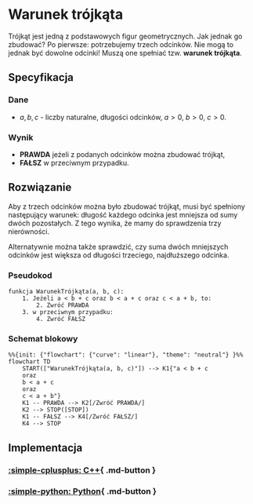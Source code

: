 # Warunek trójkąta

Trójkąt jest jedną z podstawowych figur geometrycznych. Jak jednak go zbudować? Po pierwsze: potrzebujemy trzech odcinków. Nie mogą to jednak być dowolne odcinki! Muszą one spełniać tzw. **warunek trójkąta**.

## Specyfikacja

### Dane

- $a, b, c$ - liczby naturalne, długości odcinków, $a>0$, $b>0$, $c>0$.

### Wynik

- **PRAWDA** jeżeli z podanych odcinków można zbudować trójkąt,
- **FAŁSZ** w przeciwnym przypadku.

## Rozwiązanie

Aby z trzech odcinków można było zbudować trójkąt, musi być spełniony następujący warunek: długość każdego odcinka jest mniejsza od sumy dwóch pozostałych. Z tego wynika, że mamy do sprawdzenia trzy nierówności.

Alternatywnie można także sprawdzić, czy suma dwóch mniejszych odcinków jest większa od długości trzeciego, najdłuższego odcinka.

### Pseudokod

```
funkcja WarunekTrójkąta(a, b, c):
    1. Jeżeli a < b + c oraz b < a + c oraz c < a + b, to:
        2. Zwróć PRAWDA
    3. w przeciwnym przypadku:
        4. Zwróć FAŁSZ
```

### Schemat blokowy

```mermaid
%%{init: {"flowchart": {"curve": "linear"}, "theme": "neutral"} }%%
flowchart TD
    START(["WarunekTrójkąta(a, b, c)"]) --> K1{"a < b + c
    oraz
    b < a + c
    oraz
    c < a + b"}
    K1 -- PRAWDA --> K2[/Zwróć PRAWDA/]
    K2 --> STOP([STOP])
    K1 -- FAŁSZ --> K4[/Zwróć FAŁSZ/]
    K4 --> STOP
```

## Implementacja

### [:simple-cplusplus: C++](../../programming/c++/algorithms/2d-geometry/triangle-condition.md){ .md-button }

### [:simple-python: Python](../../programming/python/algorithms/2d-geometry/triangle-condition.md){ .md-button }
